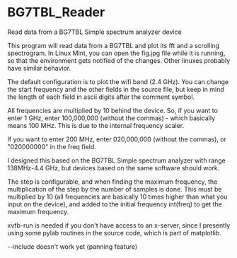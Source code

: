 # BG7TBL_Reader
Read data from a BG7TBL Simple spectrum analyzer device

This program will read data from a BG7TBL and plot its fft and a scrolling spectrogram. In Linux Mint, you can open the fig.jpg file while it is running, so that the environment gets notified of the changes. Other linuxes probably have similar behavior. 

The default configuration is to plot the wifi band (2.4 GHz). You can change the start frequency and the other fields in the source file, but keep in mind the length of each field in ascii digits after the comment symbol.

All frequencies are multiplied by 10 behind the device. So, if you want to enter 1 GHz, enter 100,000,000 (without the commas) - which basically means 100 MHz. This is due to the internal frequency scaler.

If you want to enter 200 MHz, enter 020,000,000 (without the commas), or "020000000" in the freq field.

I designed this based on the BG7TBL Simple spectrum analyzer with range 138MHz-4.4 GHz, but devices based on the same software should work.

The step is configurable, and when finding the maximum frequency, the multiplication of the step by the number of samples is done. This must be multiplied by 10 (all frequencies are basically 10 times higher than what you input on the device), and added to the initial frequency int(freq) to get the maximum frequency.

xvfb-run is needed if you don't have access to an x-server, since I presently using some pylab routines in the source code, which is part of matplotlib.

--include doesn't work yet (panning feature)
